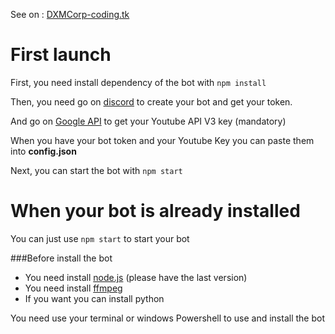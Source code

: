See on : [DXMCorp-coding.tk](http://dxmcorp-coding.tk)

# First launch
First, you need install dependency of the bot with ```npm install```

Then, you need go on [discord](https://discordapp.com/developers/applications/me) to create your bot and get your token.

And go on [Google API](https://console.developers.google.com/apis/api/youtube/) to get your Youtube API V3 key (mandatory)

When you have your bot token and your Youtube Key you can paste them into **config.json**

Next, you can start the bot with ```npm start```


# When your bot is already installed
You can just use ```npm start``` to start your bot




###Before install the bot
- You need install [node.js](https://nodejs.org/en/) (please have the last version)
- You need install [ffmpeg](https://github.com/Creaprog/install_FFMPEG)
- If you want you can install python

You need use your terminal or windows Powershell to use and install the bot

